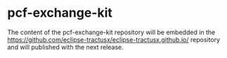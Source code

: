# pcf-exchange-kit

The content of the pcf-exchange-kit repository will be embedded in the https://github.com/eclipse-tractusx/eclipse-tractusx.github.io/ repository and will published with the next release.